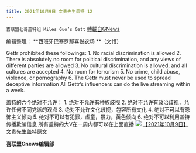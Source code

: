 ```yaml
---
title: 2021年10月9日 文贵先生盖特 12
---
```

`喜联盟七哥盖特组 Miles Guo’s Gett` [轉載自GNews](https://gnews.org/zh-hans/1586974/)

编辑整理： **西班牙巴塞罗那喜悦农场 **（文惜）

Gettr prohibited these followings: 1. No racial discrimination is allowed 2. There is absolutely no room for political discrimination, and any views of different parties are allowed 3. No cultural discrimination is allowed, and all cultures are accepted 4. No room for terrorism 5. No crime, child abuse, violence, or pornography 6. The Gettr must never be used to spread deceptive information All Gettr’s influencers can do the live streaming within a week.

盖特的六个绝对不允许： 1. 绝对不允许有种族歧视 2. 绝对不允许有政治歧视，允许任何不同党派的观点 3. 绝对不允许文化歧视，包容所有文化 4. 绝对不可以有恐怖主义倾向 5. 绝对不可以有犯罪，虐童，暴力，黄色倾向 6. 绝对不可以利用盖特传播欺骗信息 所有盖特的大V在一周内都可以在上面直播
![](https://assets.gnews.org/wp-content/uploads/2021/10/047d27d50f17ed3fd29b1fe9b66c306c.jpg)
[【2021年10月9日】文贵先生盖特原文](https://gettr.com/post/pdnbzp33a5)

**喜联盟Gnews编辑部**
